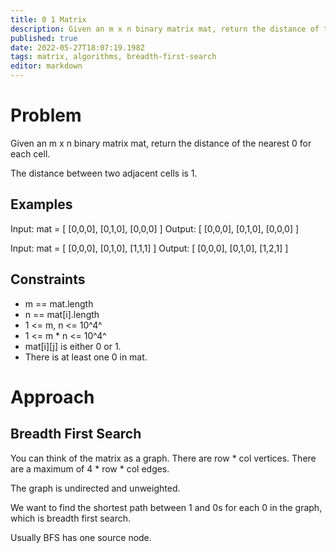 ```yaml
---
title: 0 1 Matrix
description: Given an m x n binary matrix mat, return the distance of the nearest 0 for each cell.
published: true
date: 2022-05-27T18:07:19.198Z
tags: matrix, algorithms, breadth-first-search
editor: markdown
---
```


# Problem
Given an m x n binary matrix mat, return the distance of the nearest 0 for each cell.

The distance between two adjacent cells is 1.

## Examples
Input: mat = [
[0,0,0],
[0,1,0],
[0,0,0]
]
Output: [
[0,0,0],
[0,1,0],
[0,0,0]
]

Input: mat = [
[0,0,0],
[0,1,0],
[1,1,1]
]
Output: [
[0,0,0],
[0,1,0],
[1,2,1]
]
## Constraints
- m == mat.length
- n == mat[i].length
- 1 <= m, n <= 10^4^
- 1 <= m * n <= 10^4^
- mat[i][j] is either 0 or 1.
- There is at least one 0 in mat.

# Approach
## Breadth First Search
You can think of the matrix as a graph. There are row * col vertices. There are a maximum of 4 * row * col edges. 

The graph is undirected and unweighted.

We want to find the shortest path between 1 and 0s for each 0 in the graph, which is breadth first search. 

Usually BFS has one source node.